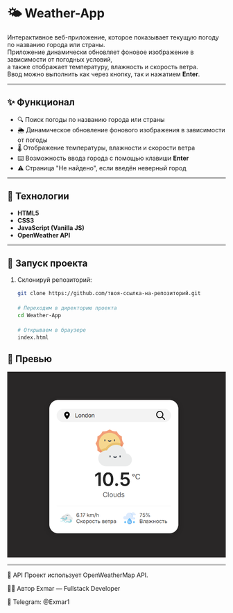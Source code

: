 # 🌤️ Weather-App

Интерактивное веб-приложение, которое показывает текущую погоду по названию города или страны.  
Приложение динамически обновляет фоновое изображение в зависимости от погодных условий,  
а также отображает температуру, влажность и скорость ветра.  
Ввод можно выполнить как через кнопку, так и нажатием **Enter**.

---

## ✨ Функционал

- 🔍 Поиск погоды по названию города или страны  
- 🌦️ Динамическое обновление фонового изображения в зависимости от погоды  
- 🌡️ Отображение температуры, влажности и скорости ветра  
- ⌨️ Возможность ввода города с помощью клавиши **Enter**  
- ⚠️ Страница "Не найдено", если введён неверный город  

---

## 🧠 Технологии

- **HTML5**  
- **CSS3**  
- **JavaScript (Vanilla JS)**  
- **OpenWeather API**

---

## 🚀 Запуск проекта

1. Склонируй репозиторий:
  
   ```bash
   git clone https://github.com/твоя-ссылка-на-репозиторий.git
   
   # Переходим в директорию проекта
   cd Weather-App

   # Открываем в браузере
   index.html
   ```
   
## 📸 Превью 
![Preview](preview.png)

---

🧩 API
Проект использует OpenWeatherMap API.

👨‍💻 Автор
Exmar — Fullstack Developer

📧 Telegram: @Exmar1

